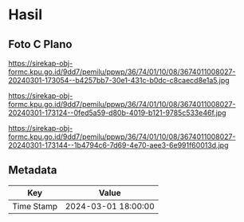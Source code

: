 # Hasil

## Foto C Plano

https://sirekap-obj-formc.kpu.go.id/9dd7/pemilu/ppwp/36/74/01/10/08/3674011008027-20240301-173054--b4257bb7-30e1-431c-b0dc-c8caecd8e1a5.jpg

https://sirekap-obj-formc.kpu.go.id/9dd7/pemilu/ppwp/36/74/01/10/08/3674011008027-20240301-173124--0fed5a59-d80b-4019-b121-9785c533e46f.jpg

https://sirekap-obj-formc.kpu.go.id/9dd7/pemilu/ppwp/36/74/01/10/08/3674011008027-20240301-173144--1b4794c6-7d69-4e70-aee3-6e991f60013d.jpg


## Metadata

| Key        | Value               |
| ---------- | ------------------- |
| Time Stamp | 2024-03-01 18:00:00 |



